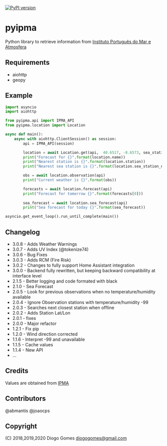 [![PyPI version](https://badge.fury.io/py/pyipma.svg)](https://badge.fury.io/py/pyipma)

# pyipma
Python library to retrieve information from [Instituto Português do Mar e Atmosfera](http://www.ipma.pt)

## Requirements
- aiohttp
- geopy

## Example

```python
import asyncio
import aiohttp

from pyipma.api import IPMA_API
from pyipma.location import Location

async def main():
    async with aiohttp.ClientSession() as session:
        api = IPMA_API(session)

        location = await Location.get(api,  40.6517, -8.6573, sea_stations=True)
        print("Forecast for {}".format(location.name))
        print("Nearest station is {}".format(location.station))
        print("Nearest sea station is {}".format(location.sea_station_name))

        obs = await location.observation(api)
        print("Current weather is {}".format(obs))

        forecasts = await location.forecast(api)
        print("Forecast for tomorrow {}".format(forecasts[0]))
        
        sea_forecast = await location.sea_forecast(api)
        print("Sea forecast for today {}".format(sea_forecast))

asyncio.get_event_loop().run_until_complete(main())
```

## Changelog

* 3.0.8 - Adds Weather Warnings
* 3.0.7 - Adds UV Index (@tokenize74)
* 3.0.6 - Bug Fixes
* 3.0.3 - Adds RCM (Fire Risk)
* 3.0.2 - Changes to fully support Home Assistant integration
* 3.0.0 - Backend fully rewritten, but keeping backward compatibility at interface level
* 2.1.5 - Better logging and code formated with black
* 2.1.0 - Sea Forecast
* 2.0.5 - Look for previous observations when no temperature/humidity available
* 2.0.4 - Ignore Observation stations with temperature/humidity -99
* 2.0.3 - Searches next closest station when offline
* 2.0.2 - Adds Station Lat/Lon
* 2.0.1 - fixes
* 2.0.0 - Major refactor
* 1.2.1 - Fix pip
* 1.2.0 - Wind direction corrected 
* 1.1.6 - Interpret -99 and unavailable
* 1.1.5 - Cache values
* 1.1.4 - New API
* ...

## Credits
Values are obtained from [IPMA](http://api.ipma.pt)


## Contributors
@abmantis
@joaocps

## Copyright

(C) 2018,2019,2020 Diogo Gomes <diogogomes@gmail.com> 
